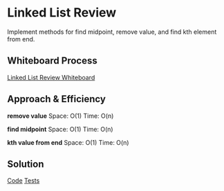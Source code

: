 # Linked List Review

Implement methods for find midpoint, remove value, and find kth element from end.

## Whiteboard Process

[Linked List Review Whiteboard](../assets/437ReviewLinkedList.png)

## Approach & Efficiency

**remove value**
Space: O(1)
Time: O(n)

**find midpoint**
Space: O(1)
Time: O(n)

**kth value from end**
Space: O(1)
Time: O(n)

## Solution

[Code](../linked-list/index.js)
[Tests](../linked-list/__tests__/linked-list.test.js)
